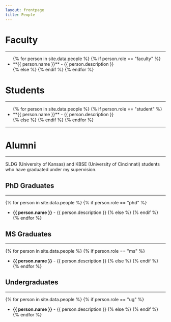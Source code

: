 ```yaml
---
layout: frontpage
title: People
---
```


# Faculty

-----

<ul>
{% for person in site.data.people %}
{% if person.role == "faculty" %}
<li>**{{ person.name }}** - {{ person.description }}</li>
{% else %}
{% endif %}
{% endfor %}
</ul>

# Students

-----

<ul>
{% for person in site.data.people %}
{% if person.role == "student" %}
<li>**{{ person.name }}** - {{ person.description }}</li>
{% else %}
{% endif %}
{% endfor %}
</ul>

-----

# Alumni

-----

SLDG (University of Kansas) and KBSE (University of
Cincinnati) students who have graduated under my supervision. 

## PhD Graduates

-----

{% for person in site.data.people %}
{% if person.role == "phd" %}
* **{{ person.name }}** - {{ person.description }}
{% else %}
{% endif %}
{% endfor %}

## MS Graduates

-----

{% for person in site.data.people %}
  {% if person.role == "ms" %}
* **{{ person.name }}** - {{ person.description }}
  {% else %}
  {% endif %}
{% endfor %}

## Undergraduates

-----

{% for person in site.data.people %}
  {% if person.role == "ug" %}
* **{{ person.name }}** - {{ person.description }}
  {% else %}
  {% endif %}
{% endfor %}

